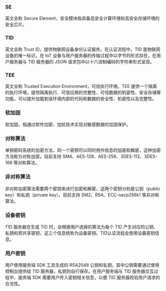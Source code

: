 ### SE
英文全称 Secure Element，安全模块指具备高安全计算环境和高安全存储环境的安全芯片。


### TID
英文全称 Trust ID，提供物联网设备身份认证服务。在认证流程中，TID 是物联网设备的唯一标识，在 IoT 设备与用户服务器的传输过程中以字节的形式存在，在用户服务器与 TID 服务器的 JSON 请求包中以十六进制编码的字符串形式呈现。


### TEE
英文全称 Trusted Execution Environment，可信执行环境。TEE 提供一个隔离的执行环境，提供隔离执行、可信应用的完整性、可信数据的机密性、安全存储等功能，可以提升加载到该环境内部的代码和数据的安全性、机密性以及完整性。

### 软加固
软加固，指通过软件加密、加扰技术实现对敏感数据的加固保护。

### 对称算法
单钥密码系统的加密方法，同一个密钥可以同时用作信息的加密和解密，这种加密方法称为对称加密。目前支持 SM4、AES-128、AES-256、3DES-112、3DES-168 等对称算法。

### 非对称算法
非对称加密算法需要两个密钥来进行加密和解密，这两个密钥分别是公钥（public key）和私钥（private key）。目前支持 SM2、RSA、ECC-secp256k1 等非对称算法。

### 设备密钥
TID 服务器在生成 TID 时，会根据用户选择的算法为每个 TID 产生对应的公钥、私钥和预共享密钥，这三个信息统称为设备密钥。TID认证流程会使用设备密钥信息。

### 用户密钥
用户使用服务端 SDK 工具生成的 RSA2048 公钥和私钥，其中公钥需要通过使用控制台提供给 TID 服务器，私钥则自行保存。在用户服务端与 TID 服务器交互过程中，服务端 SDK 需要用户传入密钥相关信息，以便 TID 服务器校验用户请求的合法性。
